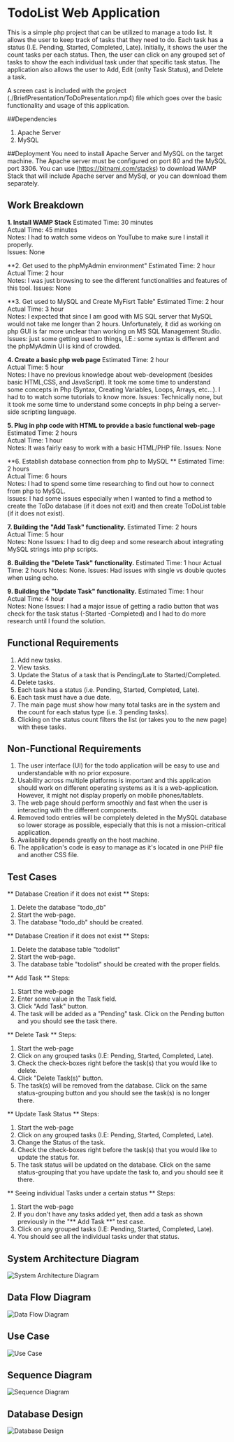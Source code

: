 # TodoList Web Application

This is a simple php project that can be utilized to manage a todo list. It allows the user to keep track of tasks that they need to do. Each task has a status (I.E. Pending, Started, Completed, Late). Initially, it shows the user the count tasks per each status. Then, the user can click on any grouped set of tasks to show the each individual task under that specific task status. The application also allows the user to Add, Edit (onlty Task Status), and Delete a task.
  
A screen cast is included with the project (./BriefPresentation/ToDoPresentation.mp4) file which goes over the basic functionality and usage of this application.


##Dependencies

1. Apache Server
2. MySQL


##Deployment
You need to install Apache Server and MySQL on the target machine. The Apache server must be configured on port 80 and the MySQL port 3306. You can use (https://bitnami.com/stacks) to download WAMP Stack that will include Apache server and MySql, or you can download them separately.


## Work Breakdown

**1. Install WAMP Stack**
Estimated Time: 30 minutes  
Actual Time: 45 minutes  
Notes: I had to watch some videos on YouTube to make sure I install it properly.  
Issues: None  

**2. Get used to the phpMyAdmin environment"
Estimated Time: 2 hour  
Actual Time: 2 hour  
Notes: I was just browsing to see the different functionalities and features of this tool.
Issues: None

**3. Get used to MySQL and Create MyFisrt Table"
Estimated Time: 2 hour  
Actual Time: 3 hour  
Notes: I expected that since I am good with MS SQL server that MySQL would not take me longer than 2 hours. Unfortunately, it did as working on php GUI is far more unclear than working on MS SQL Management Studio.
Issues: just some getting used to things, I.E.: some syntax is different and the phpMyAdmin UI is kind of crowded.

**4. Create a basic php web page**
Estimated Time: 2 hour  
Actual Time: 5 hour  
Notes: I have no previous knowledge about web-development (besides basic HTML,CSS, and JavaScript). It took me some time to understand some concepts in Php (Syntax, Creating Variables, Loops, Arrays, etc...). I had to to watch some tutorials to know more.
Issues: Technically none, but it took me some time to understand some concepts in php being a server-side scripting language.  

**5. Plug in php code with HTML to provide a basic functional web-page**
Estimated Time: 2 hours  
Actual Time: 1 hour  
Notes: It was fairly easy to work with a basic HTML/PHP file.
Issues: None  

**6. Establish database connection from php to MySQL **
Estimated Time: 2 hours  
Actual Time: 6 hours  
Notes: I had to spend some time researching to find out how to connect from php to MySQL.  
Issues: I had some issues especially when I wanted to find a method to create the ToDo database (if it does not exit) and then create ToDoList table (if it does not exist).

**7. Building the "Add Task" functionality.**
Estimated Time: 2 hours   
Actual Time: 5 hour  
Notes: None
Issues: I had to dig deep and some research about integrating MySQL strings into php scripts.  

**8. Building the "Delete Task" functionality.**
Estimated Time: 1 hour 
Actual Time: 2 hours 
Notes: None. 
Issues: Had issues with single vs double quotes when using echo.

**9. Building the "Update Task" functionality.**
Estimated Time: 1 hour  
Actual Time: 4 hour  
Notes: None
Issues: I had a major issue of getting a radio button that was check for the task status (-Started  -Completed) and I had to do more research until I found the solution.


## Functional Requirements

1.	Add new tasks.
2.	View tasks. 
3.	Update the Status of a task that is Pending/Late to Started/Completed.
4.	Delete tasks. 
5.	Each task has a status (i.e. Pending, Started, Completed, Late). 
6.	Each task must have a due date.
7.	The main page must show how many total tasks are in the system and the count for each status type (i.e. 3 pending tasks).
8.	Clicking on the status count filters the list (or takes you to the new page) with these tasks.


## Non-Functional Requirements

1. The user interface (UI) for the todo application will be easy to use and understandable with no prior exposure.
2. Usability across multiple platforms is important and this application should work on different operating systems as it is a web-application. However, it might not display properly on mobile phones/tablets.
3. The web page should perform smoothly and fast when the user is interacting with the different components.
4. Removed todo entries will be completely deleted in the MySQL database so lower storage as possible, especially that this is not a mission-critical application.
5. Availability depends greatly on the host machine.
6. The application's code is easy to manage as it's located in one PHP file and another CSS file.


## Test Cases

** Database Creation if it does not exist **
Steps: 
1. Delete the database "todo_db"
2. Start the web-page.
3. The database "todo_db" should be created.
 
 ** Database Creation if it does not exist **
Steps: 
1. Delete the database table "todolist"
2. Start the web-page.
3. The database table "todolist" should be created with the proper fields.

** Add Task **
Steps: 
1. Start the web-page 
2. Enter some value in the Task field.
3. Click "Add Task" button.
4. The task will be added as a "Pending" task. Click on the Pending button and you should see the task there.
 
** Delete Task **
Steps: 
1. Start the web-page 
2. Click on any grouped tasks (I.E: Pending, Started, Completed, Late).
3. Check the check-boxes right before the task(s) that you would like to delete.
4. Click "Delete Task(s)" button.
5. The task(s) will be removed from the database. Click on the same status-grouping button and you should see the task(s) is no longer there.

** Update Task Status **
Steps: 
1. Start the web-page 
2. Click on any grouped tasks (I.E: Pending, Started, Completed, Late).
3. Change the Status of the task.
4. Check the check-boxes right before the task(s) that you would like to update the status for.
5. The task status will be updated on the database. Click on the same status-grouping that you have update the task to, and you should see it there. 

** Seeing individual Tasks under a certain status **
Steps: 
1. Start the web-page 
2. If you don't have any tasks added yet, then add a task as shown previously in the "** Add Task **" test case.
3. Click on any grouped tasks (I.E: Pending, Started, Completed, Late).
4. You should see all the individual tasks under that status.

## System Architecture Diagram
![System Architecture Diagram](images/SystemArchitectureDiagram.png)

## Data Flow Diagram
![Data Flow Diagram](images/DataFlowDiagram.png)

## Use Case
![Use Case](images/UseCase.png)

## Sequence Diagram
![Sequence Diagram](images/SequenceDiagram.png)

## Database Design
![Database Design](images/DatabaseDesign.png)